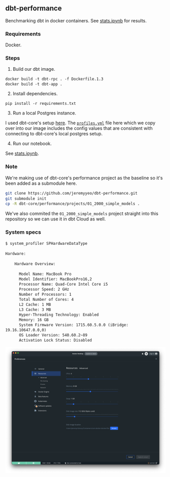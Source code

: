 ## dbt-performance

Benchmarking dbt in docker containers. See [stats.ipynb](stats.ipynb) for results.

### Requirements

Docker.

### Steps

1. Build our dbt image.

```
docker build -t dbt-rpc . -f Dockerfile.1.3
docker build -t dbt-app .
```

2. Install dependencies.

```
pip install -r requirements.txt
```

3. Run a local Postgres instance.

I used dbt-core's setup [here](https://github.com/dbt-labs/dbt-core/blob/main/CONTRIBUTING.md#initial-setup). The [`profiles.yml`](profiles.yml) file here which we copy over into our image includes the config values that are consistent with connecting to dbt-core's local postgres setup.

4. Run our notebook.

See [stats.ipynb](stats.ipynb).

### Note

We're making use of dbt-core's performance project as the baseline so it's been added as a submodule here.

```sh
git clone https://github.com/jeremyyeo/dbt-performance.git
git submodule init
cp -R dbt-core/performance/projects/01_2000_simple_models .
```

We've also commited the `01_2000_simple_models` project straight into this repository so we can use it in dbt Cloud as well.

### System specs

```
$ system_profiler SPHardwareDataType

Hardware:

    Hardware Overview:

      Model Name: MacBook Pro
      Model Identifier: MacBookPro16,2
      Processor Name: Quad-Core Intel Core i5
      Processor Speed: 2 GHz
      Number of Processors: 1
      Total Number of Cores: 4
      L2 Cache: 1 MB
      L3 Cache: 3 MB
      Hyper-Threading Technology: Enabled
      Memory: 16 GB
      System Firmware Version: 1715.60.5.0.0 (iBridge: 19.16.10647.0.0,0)
      OS Loader Version: 540.60.2~89
      Activation Lock Status: Disabled
```

![](docker-resources.png)
